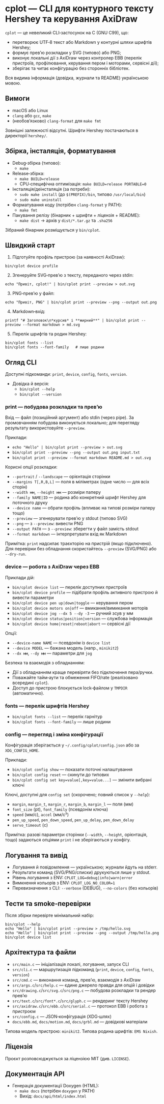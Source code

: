 # cplot — CLI для контурного тексту Hershey та керування AxiDraw

`cplot` — це невеликий CLI‑застосунок на C (GNU C99), що:

- перетворює UTF‑8 текст або Markdown у контурні шляхи шрифтів Hershey;
- формує превʼю розкладки у SVG (типово) або PNG;
- виконує локальні дії з AxiDraw через контролер EBB (перелік пристроїв, профілювання, керування пером і моторами, сервісні дії);
- зберігає та читає конфігурацію без сторонніх бібліотек.

Вся видима інформація (довідка, журнали та README) українською мовою.


## Вимоги

- macOS або Linux
- `clang` або `gcc`, `make`
- (необов’язково) `clang-format` для `make fmt`

Зовнішні залежності відсутні. Шрифти Hershey постачаються в директорії `hershey/`.


## Збірка, інсталяція, форматування

- Debug‑збірка (типово):
  - `make`
- Release‑збірка:
  - `make BUILD=release`
  - CPU‑специфічна оптимізація: `make BUILD=release PORTABLE=0`
- Інсталяція/деінсталяція (за потреби):
  - `sudo make install` (до `$(PREFIX)/bin`, типово `/usr/local/bin`)
  - `sudo make uninstall`
- Форматування коду (потрібен `clang-format` у PATH):
  - `make fmt`
- Пакування релізу (бінарник + шрифти + ліцензія + README):
  - `make dist` → архів у `dist/*.tar.gz` та `.sha256`

Зібраний бінарник розміщується у `bin/cplot`.


## Швидкий старт

1) Підготуйте профіль пристрою (за наявності AxiDraw):

```
bin/cplot device profile
```

2) Згенеруйте SVG‑превʼю з тексту, переданого через stdin:

```
echo "Привіт, cplot!" | bin/cplot print --preview > out.svg
```

3) PNG‑превʼю у файл:

```
echo "Привіт, PNG" | bin/cplot print --preview --png --output out.png
```

4) Markdown‑вхід:

```
printf "# Заголовок\n*курсив* і **жирний**" | bin/cplot print --preview --format markdown > md.svg
```

5) Перелік шрифтів та родин Hershey:

```
bin/cplot fonts --list
bin/cplot fonts --font-family   # лише родини
```


## Огляд CLI

Доступні підкоманди: `print`, `device`, `config`, `fonts`, `version`.

- Довідка й версія:
  - `bin/cplot --help`
  - `bin/cplot --version`

### print — побудова розкладки та превʼю

Вхід — файл (позиційний аргумент) або stdin (через pipe). За промовчанням побудова виконується локально; для перегляду результату використовуйте `--preview`.

Приклади:
- `echo "Hello" | bin/cplot print --preview > out.svg`
- `bin/cplot print --preview --png --output out.png input.txt`
- `bin/cplot print --preview --format markdown README.md > out.svg`

Корисні опції розкладки:
- `--portrait` / `--landscape` — орієнтація сторінки
- `--margins T[,R,B,L]` — поля в міліметрах (одне число — для всіх сторін)
- `--width мм`, `--height мм` — розміри паперу
- `--family NAME|ID` — родина або конкретний шрифт Hershey для поточного друку
- `--device name` — обрати профіль (впливає на типові розміри паперу тощо)
- `--preview` — згенерувати превʼю у stdout (типово SVG)
- `--png` — з `--preview`: вивести PNG
- `--output PATH` — з `--preview`: зберегти у файл замість stdout
- `--format markdown` — інтерпретувати вхід як Markdown

Примітка: `print` надсилає траєкторію на пристрій (якщо підключено). Для перевірки без обладнання скористайтесь `--preview` (SVG/PNG) або `--dry-run`.

### device — робота з AxiDraw через EBB

Приклади дій:
- `bin/cplot device list` — перелік доступних пристроїв
- `bin/cplot device profile` — підібрати профіль активного пристрою й вивести параметри
- `bin/cplot device pen up|down|toggle` — керування пером
- `bin/cplot device motors on|off` — вмикання/вимикання моторів
- `bin/cplot device jog --dx 5 --dy -3` — ручний зсув у мм
- `bin/cplot device status|position|version` — службова інформація
- `bin/cplot device home|reset|reboot|abort` — сервісні дії

Опції:
- `--device-name NAME` — псевдонім із `device list`
- `--device MODEL` — бажана модель (напр., `minikit2`)
- `--dx мм`, `--dy мм` — параметри для `jog`

Безпека та взаємодія з обладнанням:
- Дії з обладнанням краще перевіряти без підключення пера/ручки.
- Поважайте тайм‑аути та обмеження FIFO/rate (реалізовано всередині `cplot`).
- Доступ до пристрою блокується lock‑файлом у `TMPDIR` (автоматично).

### fonts — перелік шрифтів Hershey

- `bin/cplot fonts --list` — перелік гарнітур
- `bin/cplot fonts --font-family` — лише родини

### config — перегляд і зміна конфігурації

Конфігурація зберігається у `~/.config/cplot/config.json` або за `XDG_CONFIG_HOME`.

Приклади:
- `bin/cplot config show` — показати поточні налаштування
- `bin/cplot config reset` — скинути до типових
- `bin/cplot config set key=value[,key=value...]` — змінити вибрані ключі

Ключі, доступні для `config set` (скорочено; повний список у `--help`):
- `margin`, `margin_t`, `margin_r`, `margin_b`, `margin_l` — поля (мм)
- `font_size` (pt), `font_family` (псевдонім ключа)
- `speed` (мм/с), `accel` (мм/с²)
- `pen_up_speed`, `pen_down_speed`, `pen_up_delay`, `pen_down_delay`
- `servo_timeout` (с)

Примітка: разові параметри сторінки (`--width`, `--height`, орієнтація, тощо) задаються опціями `print` і не зберігаються у конфігу.


## Логування та вивід

- Логування й повідомлення — українською; журнали йдуть на stderr.
- Результати команд (SVG/PNG/списки) друкуються лише у stdout.
- Рівень логування з ENV: `CPLOT_LOG=debug|info|warn|error`
- Вимкнення кольорів з ENV: `CPLOT_LOG_NO_COLOR=1`
- Перевизначення з CLI: `--verbose` (DEBUG), `--no-colors` (без кольорів)


## Тести та smoke‑перевірки

Після збірки перевірте мінімальний набір:

```
bin/cplot --help
echo "Hello" | bin/cplot print --preview > /tmp/hello.svg
echo "Hello" | bin/cplot print --preview --png --output /tmp/hello.png
bin/cplot device list
```


## Архітектура та файли

- `src/main.c` — ініціалізація локалі, логування, запуск CLI
- `src/cli.c` — маршрутизація підкоманд (`print`, `device`, `config`, `fonts`, `version`)
- `src/cmd.c` — виконання команд, превʼю, взаємодія з AxiDraw
- `src/args.c`/`src/help.c` — єдине джерело правди для опцій і довідки
- `src/drawing.c`/`src/svg.c`/`src/png.c` — побудова розкладки та рендер превʼю
- `src/text.c`/`src/font*.c`/`src/glyph.c` — рендеринг тексту Hershey
- `src/axidraw.c`/`src/ebb.c`/`src/serial.c` — протокол EBB і робота з пристроєм
- `src/config.c` — JSON‑конфігурація (XDG‑шлях)
- `docs/ebb.md`, `docs/motion.md`, `docs/grbl.md` — довідкові матеріали

Типова модель пристрою: `minikit2`. Типова родина шрифтів: `EMS Nixish`.


## Ліцензія

Проєкт розповсюджується за ліцензією MIT (див. `LICENSE`).

## Документація API

- Генерація документації Doxygen (HTML):
  - `make docs` (потрібен `doxygen` у PATH)
  - Вихід: `docs/api/html/index.html`
